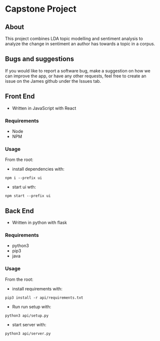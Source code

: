 # Capstone Project

## About

This project combines LDA topic modelling and sentiment analysis to analyze the change in sentiment an author has towards a topic in a corpus.

## Bugs and suggestions

If you would like to report a software bug, make a suggestion on how we can improve the app, or have any other requests, feel free to create an issue on the James github under the Issues tab.

## Front End

- Written in JavaScript with React

### Requirements

- Node
- NPM

### Usage

From the root:

- install dependencies with:

```code
npm i --prefix ui
```

- start ui wth:

```code
npm start --prefix ui
```

## Back End

- Written in python with flask

### Requirements

- python3
- pip3
- java
### Usage

From the root:

- install requirements with:

```code
pip3 install -r api/requirements.txt
```

- Run run setup with:

```code
python3 api/setup.py
```

- start server with:

```code
python3 api/server.py
```
